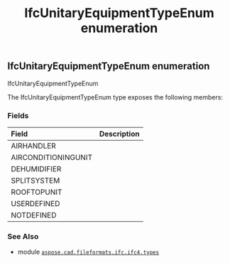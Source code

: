 ﻿---
title: IfcUnitaryEquipmentTypeEnum enumeration
second_title: Aspose.CAD for Python via .NET API References
description: 
type: docs
weight: 3840
url: /python-net/aspose.cad.fileformats.ifc.ifc4.types/ifcunitaryequipmenttypeenum/
is_root: false
---

## IfcUnitaryEquipmentTypeEnum enumeration

IfcUnitaryEquipmentTypeEnum



The IfcUnitaryEquipmentTypeEnum type exposes the following members:

### Fields
| Field | Description |
| :- | :- |
| AIRHANDLER |  |
| AIRCONDITIONINGUNIT |  |
| DEHUMIDIFIER |  |
| SPLITSYSTEM |  |
| ROOFTOPUNIT |  |
| USERDEFINED |  |
| NOTDEFINED |  |



### See Also
* module [`aspose.cad.fileformats.ifc.ifc4.types`](..)
